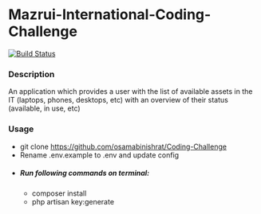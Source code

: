 # Mazrui-International-Coding-Challenge

[![Build Status](https://travis-ci.org/joemccann/dillinger.svg?branch=master)](https://travis-ci.org/joemccann/dillinger)

### Description
An application which provides a user with the list of available assets in the IT (laptops, phones, desktops, etc) with an overview of their status (available, in use, etc)

### Usage
- git clone https://github.com/osamabinishrat/Coding-Challenge
- Rename .env.example to .env and update config
- ##### Run following commands on terminal:
    - composer install
    - php artisan key:generate
